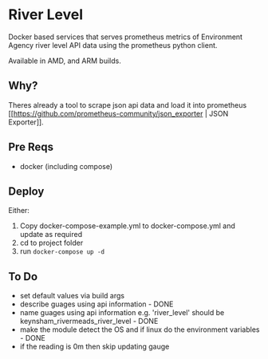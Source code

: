 # River Level
Docker based services that serves prometheus metrics of Environment Agency river level API data using the prometheus python client.

Available in AMD, and ARM builds.
## Why?
Theres already a tool to scrape json api data and load it into prometheus [[https://github.com/prometheus-community/json_exporter | JSON Exporter]]. 
## Pre Reqs
- docker (including compose)

## Deploy
Either:
1. Copy docker-compose-example.yml to docker-compose.yml and update as required
1. cd to project folder
1. run `docker-compose up -d` 

## To Do
- set default values via build args
- describe guages using api information - DONE
- name guages using api information e.g. 'river_level' should be keynsham_rivermeads_river_level - DONE
- make the module detect the OS and if linux do the environment variables - DONE
- if the reading is 0m then skip updating gauge